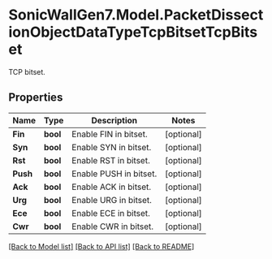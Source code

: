 # SonicWallGen7.Model.PacketDissectionObjectDataTypeTcpBitsetTcpBitset
TCP bitset.

## Properties

Name | Type | Description | Notes
------------ | ------------- | ------------- | -------------
**Fin** | **bool** | Enable FIN in bitset. | [optional] 
**Syn** | **bool** | Enable SYN in bitset. | [optional] 
**Rst** | **bool** | Enable RST in bitset. | [optional] 
**Push** | **bool** | Enable PUSH in bitset. | [optional] 
**Ack** | **bool** | Enable ACK in bitset. | [optional] 
**Urg** | **bool** | Enable URG in bitset. | [optional] 
**Ece** | **bool** | Enable ECE in bitset. | [optional] 
**Cwr** | **bool** | Enable CWR in bitset. | [optional] 

[[Back to Model list]](../README.md#documentation-for-models) [[Back to API list]](../README.md#documentation-for-api-endpoints) [[Back to README]](../README.md)


